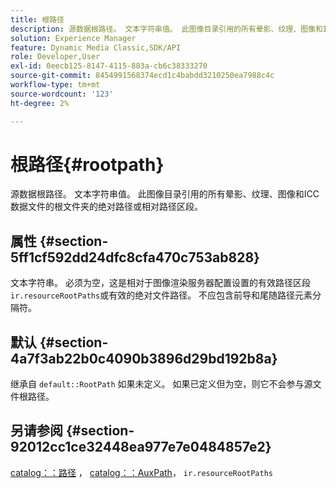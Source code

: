 ```yaml
---
title: 根路径
description: 源数据根路径。 文本字符串值。 此图像目录引用的所有晕影、纹理、图像和ICC数据文件的根文件夹的绝对路径或相对路径区段。
solution: Experience Manager
feature: Dynamic Media Classic,SDK/API
role: Developer,User
exl-id: 0eecb125-8147-4115-883a-cb6c38333270
source-git-commit: 8454991568374ecd1c4babdd3210250ea7988c4c
workflow-type: tm+mt
source-wordcount: '123'
ht-degree: 2%

---
```


# 根路径{#rootpath}

源数据根路径。 文本字符串值。 此图像目录引用的所有晕影、纹理、图像和ICC数据文件的根文件夹的绝对路径或相对路径区段。

## 属性 {#section-5ff1cf592dd24dfc8cfa470c753ab828}

文本字符串。 必须为空，这是相对于图像渲染服务器配置设置的有效路径区段 `ir.resourceRootPaths`或有效的绝对文件路径。 不应包含前导和尾随路径元素分隔符。

## 默认 {#section-4a7f3ab22b0c4090b3896d29bd192b8a}

继承自 `default::RootPath` 如果未定义。 如果已定义但为空，则它不会参与源文件根路径。

## 另请参阅 {#section-92012cc1ce32448ea977e7e0484857e2}

[catalog：：路径](../../../../../ir-api/material-cat/image-rendering-api-ref/c-ir-material-catalog/c-ir-material-data-reference/r-ir-path.md#reference-59ebb624250a4965ad1737578a2ab590) ， [catalog：：AuxPath](../../../../../ir-api/material-cat/image-rendering-api-ref/c-ir-material-catalog/c-ir-material-data-reference/r-ir-auxpath.md#reference-943ad5ee3c3b4b06bbcbb005db0dc969)， `ir.resourceRootPaths`
